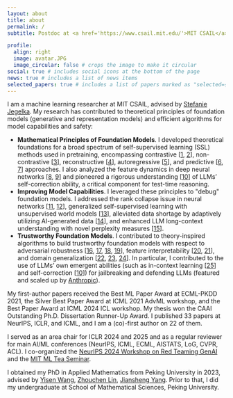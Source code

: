 ```yaml
---
layout: about
title: about
permalink: /
subtitle: Postdoc at <a href='https://www.csail.mit.edu/'>MIT CSAIL</a> 

profile:
  align: right
  image: avatar.JPG
  image_circular: false # crops the image to make it circular
social: true # includes social icons at the bottom of the page
news: true # includes a list of news items
selected_papers: true # includes a list of papers marked as "selected={true}"
---
```


I am a machine learning researcher at MIT CSAIL, advised by [Stefanie Jegelka](https://people.csail.mit.edu/stefje/). My research has contributed to theoretical principles of foundation models (generative and representation models) and efficient algorithms for model capabilities and safety:
- **Mathematical Principles of Foundation Models**. I developed theoretical foundations for a broad spectrum of self-supervised learning (SSL) methods used in pretraining, encompassing contrastive [[1](http://arxiv.org/pdf/2203.13457), [2](https://openreview.net/pdf?id=VBTJqqWjxMv)], non-contrastive [[3](https://openreview.net/pdf?id=cIbjyd2Vcy)], reconstructive [[4](https://arxiv.org/pdf/2210.08344)], autoregressive [[5](https://openreview.net/pdf?id=2rPoTgEmjV)], and predictive [[6](https://openreview.net/pdf?id=yLpuruMZHE), [7](https://arxiv.org/pdf/2102.10739)] approaches. I also analyzed the feature dynamics in deep neural networks [[8](https://openreview.net/pdf?id=7eFS8aZHAM), [9](https://arxiv.org/pdf/2405.18781)] and pioneered a rigorous understanding [[10](https://arxiv.org/pdf/2405.18634)] of LLMs’ self-correction ability, a critical component for test-time reasoning.
- **Improving Model Capabilities**. I leveraged these principles to "debug" foundation models. I addressed the rank collapse issue in neural networks [[11](https://arxiv.org/pdf/2311.02687.pdf), [12](https://proceedings.mlr.press/v162/chen22z/chen22z.pdf)], generalized self-supervised learning with unsupervised world models [[13](https://arxiv.org/pdf/2405.18193)], alleviated data shortage  by adaptively utilizing AI-generated data [[14](https://arxiv.org/pdf/2403.12448.pdf)], and enhanced LLM long-context understanding with novel perplexity measures [[15](https://arxiv.org/pdf/2410.23771)].
- **Trustworthy Foundation Models**. I contributed to theory-inspired algorithms to build trustworthy foundation models with respect to adversarial robustness [[16](http://arxiv.org/pdf/2203.13455), [17](https://arxiv.org/pdf/2210.07540.pdf), [18](https://arxiv.org/pdf/2310.19360.pdf), [19](https://arxiv.org/pdf/2310.18936.pdf)], feature interpretability [[20](https://arxiv.org/pdf/2310.18904.pdf), [21](https://arxiv.org/pdf/2403.12459)], and domain generalization [[22](https://arxiv.org/pdf/2210.06807), [23](https://arxiv.org/pdf/2212.09082.pdf), [24](https://arxiv.org/pdf/2310.12793)]. In particular, I contributed to the use of LLMs’ own emergent abilities (such as in-context learning [[25](https://arxiv.org/pdf/2310.06387)] and self-correction [[10](https://arxiv.org/pdf/2405.18634)]) for jailbreaking and defending LLMs (featured and scaled up by [Anthropic](https://www.anthropic.com/research/many-shot-jailbreaking)).
 
My first-author papers received the Best ML Paper Award at ECML-PKDD 2021, the Silver Best Paper Award at ICML 2021 AdvML workshop, and the Best Paper Award at ICML 2024 ICL workshop. My thesis won the CAAI Outstanding Ph.D. Dissertation Runner-Up Award. I published 33 papers at NeurIPS, ICLR, and ICML, and I am a (co)-first author on 22 of them. 

I served as an area chair for ICLR 2024 and 2025 and as a regular reviewer for main AI/ML conferences (NeurIPS, ICML, ECML, AISTATS, LoG, CVPR, ACL). I co-organized the [NeurIPS 2024 Workshop on Red Teaming GenAI](https://redteaming-gen-ai.github.io/) and the  [MIT ML Tea Seminar](https://projects.csail.mit.edu/ml-tea/).

I obtained my PhD in Applied Mathematics from Peking University in 2023, advised by [Yisen Wang](https://yisenwang.github.io), [Zhouchen Lin](https://zhouchenlin.github.io/), [Jiansheng Yang](https://www.math.pku.edu.cn/jsdw/js_20180628175159671361/y_20180628175159671361/69984.htm). Prior to that, I did my undergraduate at School of Mathematical Sciences, Peking University.